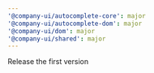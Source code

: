 ```yaml
---
'@company-ui/autocomplete-core': major
'@company-ui/autocomplete-dom': major
'@company-ui/dom': major
'@company-ui/shared': major
---
```


Release the first version
